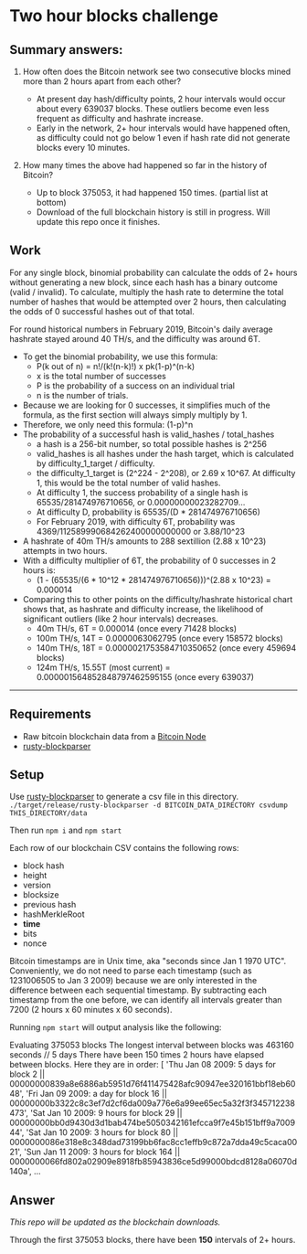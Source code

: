 # Two hour blocks challenge

## Summary answers:

1. How often does the Bitcoin network see two consecutive blocks mined more than 2 hours apart from each other?
   - At present day hash/difficulty points, 2 hour intervals would occur about every 639037 blocks. These outliers become even less frequent as difficulty and hashrate increase.
   - Early in the network, 2+ hour intervals would have happened often, as difficulty could not go below 1 even if hash rate did not generate blocks every 10 minutes.

2. How many times the above had happened so far in the history of Bitcoin?
   - Up to block 375053, it had happened 150 times. (partial list at bottom)
   - Download of the full blockchain history is still in progress. Will update this repo once it finishes.

## Work

For any single block, binomial probability can calculate the odds of 2+ hours without generating a new block, since each hash has a binary outcome (valid / invalid). To calculate, multiply the hash rate to determine the total number of hashes that would be attempted over 2 hours, then calculating the odds of 0 successful hashes out of that total.

For round historical numbers in February 2019, Bitcoin's daily average hashrate stayed around 40 TH/s, and the difficulty was around 6T.

- To get the binomial probability, we use this formula:
  - P(k out of n) = n!/(k!(n-k)!) x pk(1-p)^(n-k)
  - x is the total number of successes
  - P is the probability of a success on an individual trial
  - n is the number of trials.
- Because we are looking for 0 successes, it simplifies much of the formula, as the first section will always simply multiply by 1.
- Therefore, we only need this formula: (1-p)^n
- The probability of a successful hash is valid_hashes / total_hashes
  - a hash is a 256-bit number, so total possible hashes is 2^256
  - valid_hashes is all hashes under the hash target, which is calculated by difficulty_1_target / difficulty.
  - the difficulty_1_target is (2^224 - 2^208), or 2.69 x 10^67. At difficulty 1, this would be the total number of valid hashes.
  - At difficulty 1, the success probability of a single hash is 65535/281474976710656, or 0.00000000023282709...
  - At difficulty D, probability is 65535/(D \* 281474976710656)
  - For February 2019, with difficulty 6T, probability was 4369/112589990684262400000000000 or 3.88/10^23
- A hashrate of 40m TH/s amounts to 288 sextillion (2.88 x 10^23) attempts in two hours.
- With a difficulty multiplier of 6T, the probability of 0 successes in 2 hours is:
  - (1 - (65535/(6 * 10^12 * 281474976710656)))^(2.88 x 10^23) = 0.000014
- Comparing this to other points on the difficulty/hashrate historical chart shows that, as hashrate and difficulty increase, the likelihood of significant outliers (like 2 hour intervals) decreases.
  - 40m TH/s, 6T = 0.000014 (once every 71428 blocks)
  - 100m TH/s, 14T = 0.0000063062795 (once every 158572 blocks)
  - 140m TH/s, 18T = 0.0000021753584710350652 (once every 459694 blocks)
  - 124m TH/s, 15.55T (most current) = 0.000001564852848797462595155 (once every 639037)
  
----
## Requirements

- Raw bitcoin blockchain data from a [Bitcoin Node](https://bitcoin.org/en/download)
- [rusty-blockparser](https://github.com/gcarq/rusty-blockparser)

## Setup

Use [rusty-blockparser](https://github.com/gcarq/rusty-blockparser) to generate a csv file in this directory.
`./target/release/rusty-blockparser -d BITCOIN_DATA_DIRECTORY csvdump THIS_DIRECTORY/data`

Then run `npm i` and `npm start`

Each row of our blockchain CSV contains the following rows:

- block hash
- height
- version
- blocksize
- previous hash
- hashMerkleRoot
- **time**
- bits
- nonce

Bitcoin timestamps are in Unix time, aka "seconds since Jan 1 1970 UTC". Conveniently, we do not need to parse each
timestamp (such as 1231006505 to Jan 3 2009) because we are only interested in the difference between each sequential
timestamp. By subtracting each timestamp from the one before, we can identify all intervals greater than 7200 (2 hours x
60 minutes x 60 seconds).

Running `npm start` will output analysis like the following:

Evaluating 375053 blocks
The longest interval between blocks was 463160 seconds // 5 days
There have been 150 times 2 hours have elapsed between blocks.
Here they are in order:
[
'Thu Jan 08 2009: 5 days for block 2 || 00000000839a8e6886ab5951d76f411475428afc90947ee320161bbf18eb6048',
'Fri Jan 09 2009: a day for block 16 || 00000000b3322c8c3ef7d2cf6da009a776e6a99ee65ec5a32f3f345712238473',
'Sat Jan 10 2009: 9 hours for block 29 || 00000000bb0d9430d3d1bab474be5050342161efcca9f7e45b151bff9a700944',
'Sat Jan 10 2009: 3 hours for block 80 || 0000000086e318e8c348dad73199bb6fac8cc1effb9c872a7dda49c5caca0021',
'Sun Jan 11 2009: 3 hours for block 164 || 0000000066fd802a02909e8918fb85943836ce5d99000bdcd8128a06070d140a',
...

## Answer

_This repo will be updated as the blockchain downloads._

Through the first 375053 blocks, there have been **150** intervals of 2+ hours.
